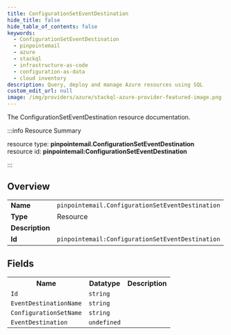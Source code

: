 ```yaml
---
title: ConfigurationSetEventDestination
hide_title: false
hide_table_of_contents: false
keywords:
  - ConfigurationSetEventDestination
  - pinpointemail
  - azure
  - stackql
  - infrastructure-as-code
  - configuration-as-data
  - cloud inventory
description: Query, deploy and manage Azure resources using SQL
custom_edit_url: null
image: /img/providers/azure/stackql-azure-provider-featured-image.png
---
```

The ConfigurationSetEventDestination resource documentation.

:::info Resource Summary

<div class="row">
<div class="providerDocColumn">
<span>resource type:&nbsp;<b>pinpointemail.ConfigurationSetEventDestination</b></span><br />
<span>resource id:&nbsp;<b>pinpointemail:ConfigurationSetEventDestination</b></span><br />
</div>
</div>

:::

## Overview
<table><tbody>
<tr><td><b>Name</b></td><td><code>pinpointemail.ConfigurationSetEventDestination</code></td></tr>
<tr><td><b>Type</b></td><td>Resource</td></tr>
<tr><td><b>Description</b></td><td></td></tr>
<tr><td><b>Id</b></td><td><code>pinpointemail:ConfigurationSetEventDestination</code></td></tr>
</tbody></table>

## Fields
<table><tbody>
<tr><th>Name</th><th>Datatype</th><th>Description</th></tr>
<tr><td><code>Id</code></td><td><code>string</code></td><td></td></tr><tr><td><code>EventDestinationName</code></td><td><code>string</code></td><td></td></tr><tr><td><code>ConfigurationSetName</code></td><td><code>string</code></td><td></td></tr><tr><td><code>EventDestination</code></td><td><code>undefined</code></td><td></td></tr>
</tbody></table>